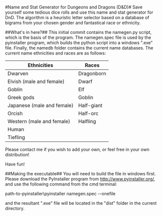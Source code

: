 #Name and Stat Generator for Dungeons and Dragons (D&D)#
Save yourself some tedious dice rolls and use this name and stat generator for DnD. The algorithm is a heuristic letter selector based on a database of bigrams from your chosen gender and fantastical race or ethnicity. 

##What's in here?##
This initial commit contains the namegen.py script, which is the basis of the program. The namegen.spec file is used by the pyinstaller program, which builds the python script into a windows ".exe" file. Finally, the namedb folder contains the current name databases. The current name ethnicities and races are as follows:

Ethnicities  | Races
------------- | -------------
Dwarven  | Dragonborn
Elvish (male and female)  | Dwarf
Goblin | Elf
Greek gods | Goblin
Japanese (male and female) | Half-giant
Orcish | Half-orc
Western (male and female) | Halfling
 | Human
 | Tiefling

Please contact me if you wish to add your own, or feel free in your own distribution! 

Have fun!

##Making the executable##
You will need to build the file in windows first. Please download the PyInstaller program from http://www.pyinstaller.org/, and use the following command from the cmd terminal:

path-to-pyinstaller\pyinstaller namegen.spec --onefile

and the resultant ".exe" file will be located in the "dist" folder in the current directory.
